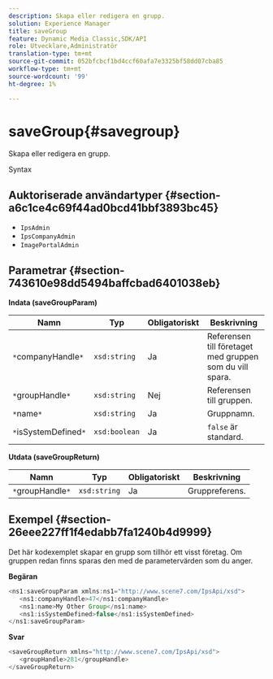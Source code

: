 ```yaml
---
description: Skapa eller redigera en grupp.
solution: Experience Manager
title: saveGroup
feature: Dynamic Media Classic,SDK/API
role: Utvecklare,Administratör
translation-type: tm+mt
source-git-commit: 052bfcbcf1bd4ccf60afa7e3325bf58dd07cba85
workflow-type: tm+mt
source-wordcount: '99'
ht-degree: 1%

---
```



# saveGroup{#savegroup}

Skapa eller redigera en grupp.

Syntax

## Auktoriserade användartyper {#section-a6c1ce4c69f44ad0bcd41bbf3893bc45}

* `IpsAdmin`
* `IpsCompanyAdmin`
* `ImagePortalAdmin`

## Parametrar {#section-743610e98dd5494baffcbad6401038eb}

**Indata (saveGroupParam)**

| Namn | Typ | Obligatoriskt | Beskrivning |
|---|---|---|---|
| `*`companyHandle`*` | `xsd:string` | Ja | Referensen till företaget med gruppen som du vill spara. |
| `*`groupHandle`*` | `xsd:string` | Nej | Referensen till gruppen. |
| `*`name`*` | `xsd:string` | Ja | Gruppnamn. |
| `*`isSystemDefined`*` | `xsd:boolean` | Ja | `false` är standard. |

**Utdata (saveGroupReturn)**

| Namn | Typ | Obligatoriskt | Beskrivning |
|---|---|---|---|
| `*`groupHandle`*` | `xsd:string` | Ja | Gruppreferens. |

## Exempel {#section-26eee227ff1f4edabb7fa1240b4d9999}

Det här kodexemplet skapar en grupp som tillhör ett visst företag. Om gruppen redan finns sparas den med de parametervärden som du anger.

**Begäran**

```java
<ns1:saveGroupParam xmlns:ns1="http://www.scene7.com/IpsApi/xsd">
   <ns1:companyHandle>47</ns1:companyHandle>
   <ns1:name>My Other Group</ns1:name>
   <ns1:isSystemDefined>false</ns1:isSystemDefined>
</ns1:saveGroupParam>
```

**Svar**

```java
<saveGroupReturn xmlns="http://www.scene7.com/IpsApi/xsd">
   <groupHandle>281</groupHandle>
</saveGroupReturn>
```


